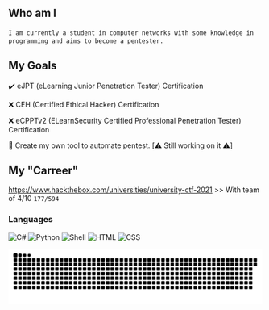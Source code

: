 ## Who am I

```
I am currently a student in computer networks with some knowledge in programming and aims to become a pentester.
```

## My Goals
:heavy_check_mark: eJPT (eLearning Junior Penetration Tester) Certification

:x: CEH (Certified Ethical Hacker) Certification

:x: eCPPTv2 (ELearnSecurity Certified Professional Penetration Tester) Certification

:construction: Create my own tool to automate pentest. [:warning: Still working on it :warning:]


## My "Carreer"
https://www.hackthebox.com/universities/university-ctf-2021 >> With team of 4/10 ```177/594```

### Languages
![C#](https://img.shields.io/badge/C%23-239120?style=flat&logo=c-sharp&logoColor=white)
![Python](https://img.shields.io/badge/Python-14354C?style=for-the-badge&logo=python&logoColor=white)
![Shell](https://img.shields.io/badge/Shell_Script-121011?style=for-the-badge&logo=gnu-bash&logoColor=white)
![HTML](https://img.shields.io/badge/HTML-239120?style=for-the-badge&logo=html5&logoColor=white)
![CSS](https://img.shields.io/badge/CSS-239120?&style=for-the-badge&logo=css3&logoColor=white)

![snake gif](https://raw.githubusercontent.com/ptitpoussey/ptitpoussey/7720f654f77376001de78470a0a1a770f9f36712/github-contribution-grid-snake.svg)
